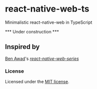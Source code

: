 # react-native-web-ts
Minimalistic react-native-web in TypeScript

*** Under construction ***

## Inspired by

[Ben Awad](https://github.com/benawad)'s [*react-native-web-series*](https://github.com/benawad/react-native-web-series)

### License

Licensed under the [MIT license](./LICENSE). 

